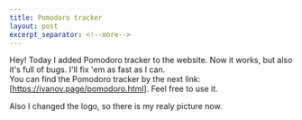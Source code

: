 ```yaml
---
title: Pomodoro tracker
layout: post
excerpt_separator: <!--more-->
---
```

Hey! Today I added Pomodoro tracker to the website. Now it works, but also it's full of bugs. 
I'll fix 'em as fast as I can. <!--more-->  
You can find the Pomodoro tracker by the next link: [https://ivanov.page/pomodoro.html]. Feel free to use it.

Also I changed the logo, so there is my realy picture now.
